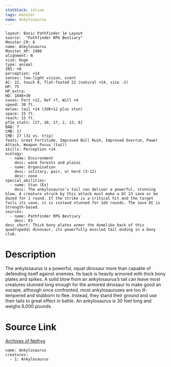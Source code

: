 ```yaml
---
statblock: inline
tags: monster
name: Ankylosaurus
---
```

```statblock
layout: Basic Pathfinder 1e Layout
source:  "Pathfinder RPG Bestiary"
Monster_CR: 6
name: Ankylosaurus
Monster_XP: 2400
alignment: N
size: Huge
type: animal
INI: +0
perception: +14
senses: low-light vision, scent
AC: 22, touch 8, flat-footed 22 (natural +14, size -2)
HP: 75
HP_extra: 
HD: 10d8+30
saves: Fort +12, Ref +7, Will +4
speed: 30 ft.
melee: tail +14 (3d6+12 plus stun)
space: 15 ft.
reach: 15 ft.
pf1e_stats: [27, 10, 17, 2, 13, 8]
BAB: 7
CMB: 17
CMD: 27 (31 vs. trip)
feats: Great Fortitude, Improved Bull Rush, Improved Overrun, Power Attack, Weapon Focus (tail)
skills: Perception +14
ecology:
  - name: Environment
    desc: warm forests and plains
  - name: Organisation
    desc: solitary, pair, or herd (3-12)
    desc: none
special_abilities:
  - name: Stun (Ex)
    desc: The ankylosaurus’s tail can deliver a powerful, stunning blow. A creature struck by this attack must make a DC 23 save or be dazed for 1 round. If the strike is a critical hit and the target fails its save, it is instead stunned for 1d4 rounds. The save DC is Strength-based.
sources:
  - name: Pathfinder RPG Bestiary
    desc: 83
desc_short: Thick bony plates armor the domelike back of this quadrupedal dinosaur, its powerfully muscled tail ending in a bony club.
```
# Description
The ankylosaurus is a powerful, squat dinosaur more than capable of defending itself against enemies. Its back is heavily armored with thick bony plates and spikes. A solid blow from an ankylosaurus’s tail can leave most creatures stunned long enough for the armored dinosaur to make good an escape, although once confronted, most ankylosauruses are too ill-tempered and stubborn to flee. Instead, they stand their ground and use their tails to great effect in battle. An ankylosaurus is 30 feet long and weighs 6,000 pounds.
# Source Link
[Archives of Nethys](https://aonprd.com/MonsterDisplay.aspx?ItemName=Ankylosaurus)
```encounter-table
name: Ankylosaurus
creatures:
  - 1: Ankylosaurus
```
